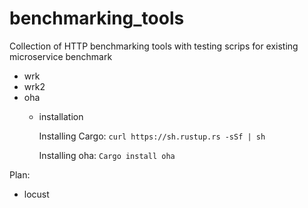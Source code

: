 # benchmarking_tools
Collection of HTTP benchmarking tools with testing scrips for existing microservice benchmark
- wrk
- wrk2
- oha
  - installation

    Installing Cargo: `curl https://sh.rustup.rs -sSf | sh`

    Installing oha: `Cargo install oha`


Plan:
- locust